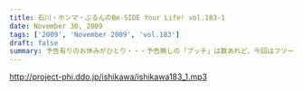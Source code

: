 ```yaml
---
title: 石川・ホンマ・ぶるんのBe-SIDE Your Life! vol.183-1
date: November 30, 2009
tags: ['2009', 'November 2009', 'vol.183']
draft: false
summary: 予告有りのお休みがひとり・・・予告無しの「ブッチ」は数あれど、今回はフツーに病欠が一人でました。お聴きのチミも季節の変わり目には要注意だ！NAMAE
---
```


http://project-phi.ddo.jp/ishikawa/ishikawa183_1.mp3